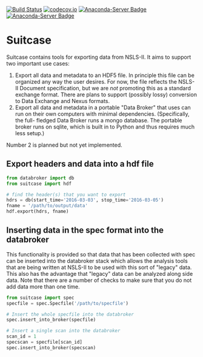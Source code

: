 [![Build Status](https://travis-ci.org/NSLS-II/suitcase.svg?branch=master)](https://travis-ci.org/NSLS-II/suitcase)
[![codecov.io](https://codecov.io/github/NSLS-II/suitcase/coverage.svg?branch=master)](https://codecov.io/github/NSLS-II/suitcase?branch=master)
[![Anaconda-Server Badge](https://anaconda.org/lightsource2/suitcase/badges/version.svg)](https://anaconda.org/lightsource2/suitcase)
[![Anaconda-Server Badge](https://anaconda.org/lightsource2/suitcase/badges/installer/conda.svg)](https://conda.anaconda.org/lightsource2)

# Suitcase

Suitcase contains tools for exporting data from NSLS-II. It aims to support
two important use cases:

1. Export all data and metadata to an HDF5 file. In principle this file can be
   organized any way the user desires. For now, the file reflects the NSLS-II
   Document specification, but we are *not* promoting this as a standard
   exchange format. There are plans to support (possibly lossy) conversion to
   Data Exchange and Nexus formats.
2. Export all data and metadata in a portable "Data Broker" that uses can run
   on their own computers with minimal dependencies. (Specifically, the full-
   fledged Data Broker runs a mongo database. The portable broker runs on
   sqlite, which is built in to Python and thus requires much less setup.)

Number 2 is planned but not yet implemented.

## Export headers and data into a hdf file

```python
from databroker import db
from suitcase import hdf

# find the header(s) that you want to export
hdrs = db(start_time='2016-03-03', stop_time='2016-03-05')
fname = '/path/to/output/data'
hdf.export(hdrs, fname)
```


## Inserting data in the spec format into the databroker

This functionality is provided so that data that has been collected with spec
can be inserted into the databroker stack which allows the analysis tools
that are being written at NSLS-II to be used with this sort of "legacy" data.
This also has the advantage that "legacy" data can be analyzed along side data.
Note that there are a number of checks to make sure that you do not add data
more than one time.


```python
from suitcase import spec
specfile = spec.Specfile('/path/to/specfile')

# Insert the whole specfile into the databroker
spec.insert_into_broker(specfile)

# Insert a single scan into the databroker
scan_id = 1
specscan = specfile[scan_id]
spec.insert_into_broker(specscan)
```
